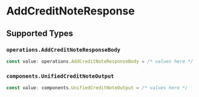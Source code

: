 # AddCreditNoteResponse


## Supported Types

### `operations.AddCreditNoteResponseBody`

```typescript
const value: operations.AddCreditNoteResponseBody = /* values here */
```

### `components.UnifiedCreditNoteOutput`

```typescript
const value: components.UnifiedCreditNoteOutput = /* values here */
```

